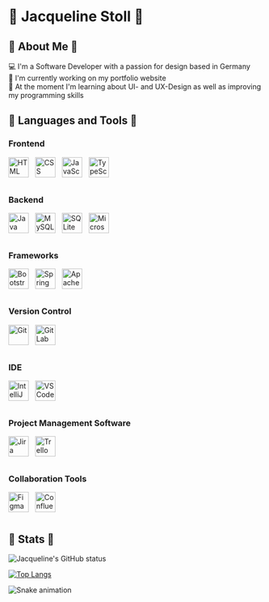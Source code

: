 # 🌺 Jacqueline Stoll 🌺

## 🌷 About Me 🌷
💻 I'm a Software Developer with a passion for design based in Germany <br />
🎨 I'm currently working on my portfolio website <br />
🌱 At the moment I'm learning about UI- and UX-Design as well as improving my programming skills <br />

<!-- End of About Me -->

## 🌷 Languages and Tools 🌷

### Frontend
<img align="left" alt="HTML" width="40px" style="padding-right:10px;" src="https://cdn.jsdelivr.net/gh/devicons/devicon/icons/html5/html5-original.svg" />
<img align="left" alt="CSS" width="40px" style="padding-right:10px;" src="https://cdn.jsdelivr.net/gh/devicons/devicon/icons/css3/css3-original.svg" />
<img align="left" alt="JavaScript" width="40px" style="padding-right:10px;" src="https://cdn.jsdelivr.net/gh/devicons/devicon/icons/javascript/javascript-original.svg" />
<img align="left" alt="TypeScript" width="40px" style="padding-right:10px;" src="https://cdn.jsdelivr.net/gh/devicons/devicon/icons/typescript/typescript-original.svg" />
<br />
<br />
<br />

### Backend
<img align="left" alt="Java" width="40px" style="padding-right:10px;" src="https://cdn.jsdelivr.net/gh/devicons/devicon/icons/java/java-original.svg" />
<img align="left" alt="MySQL" width="40px" style="padding-right:10px;" src="https://cdn.jsdelivr.net/gh/devicons/devicon/icons/mysql/mysql-original.svg" />
<img align="left" alt="SQLite" width="40px" style="padding-right:10px;" src="https://cdn.jsdelivr.net/gh/devicons/devicon/icons/sqlite/sqlite-original.svg" />
<img align="left" alt="Microsoft SQL Server" width="40px" style="padding-right:10px;" src="https://cdn.jsdelivr.net/gh/devicons/devicon/icons/microsoftsqlserver/microsoftsqlserver-plain.svg" />     
<br />
<br />
<br />

### Frameworks
<img align="left" alt="Bootstrap" width="40px" style="padding-right:10px;" src="https://cdn.jsdelivr.net/gh/devicons/devicon/icons/bootstrap/bootstrap-original.svg" />
<img align="left" alt="Spring" width="40px" style="padding-right:10px;" src="https://cdn.jsdelivr.net/gh/devicons/devicon/icons/spring/spring-original.svg" />
<img align="left" alt="Apache Wicket" width="40px" style="padding-right:10px;" src="https://cdn.jsdelivr.net/gh/devicons/devicon/icons/apache/apache-original.svg" />
<br />
<br />
<br />

### Version Control
<img align="left" alt="Git" width="40px" style="padding-right:10px;" src="https://cdn.jsdelivr.net/gh/devicons/devicon/icons/git/git-original.svg" />
<img align="left" alt="GitLab" width="40px" style="padding-right:10px;" src="https://cdn.jsdelivr.net/gh/devicons/devicon/icons/gitlab/gitlab-original.svg" />
<br />
<br />
<br />

### IDE
<img align="left" alt="IntelliJ" width="40px" style="padding-right:10px;" src="https://cdn.jsdelivr.net/gh/devicons/devicon/icons/intellij/intellij-plain-wordmark.svg" />
<img align="left" alt="VSCode" width="40px" style="padding-right:10px;" src="https://cdn.jsdelivr.net/gh/devicons/devicon/icons/vscode/vscode-original.svg" /> 
<br />
<br />
<br />

### Project Management Software
<img align="left" alt="Jira" width="40px" style="padding-right:10px;" src="https://cdn.jsdelivr.net/gh/devicons/devicon/icons/jira/jira-original.svg" />
<img align="left" alt="Trello" width="40px" style="padding-right:10px;" src="https://cdn.jsdelivr.net/gh/devicons/devicon/icons/trello/trello-plain-wordmark.svg" />
<br />
<br />
<br />

### Collaboration Tools
<img align="left" alt="Figma" width="40px" style="padding-right:10px;" src="https://cdn.jsdelivr.net/gh/devicons/devicon/icons/figma/figma-original.svg" />
<img align="left" alt="Confluence" width="40px" style="padding-right:10px;" src="https://cdn.jsdelivr.net/gh/devicons/devicon/icons/confluence/confluence-original.svg" />
<br />
<br />
<br />

<!-- End of Languages and Tools -->

## 🌷 Stats 🌷
![Jacqueline's GitHub status](https://github-readme-stats.vercel.app/api?username=JacquelineStoll&show_icons=true&theme=omni)
<br />

[![Top Langs](https://github-readme-stats.vercel.app/api/top-langs/?username=JacquelineStoll&layout=compact&theme=omni)](https://github.com/JacquelineStoll/github-readme-stats)
<br />

![Snake animation](https://github.com/JacquelineStoll/Jacqueline/blob/output/github-contribution-grid-snake.svg)

<!-- **JacquelineStoll/JacquelineStoll** is a ✨ _special_ ✨ repository because its `README.md` (this file) appears on your GitHub profile. -->
